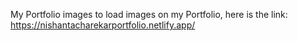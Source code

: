 My Portfolio images to load images on my Portfolio, here is the link: https://nishantacharekarportfolio.netlify.app/
